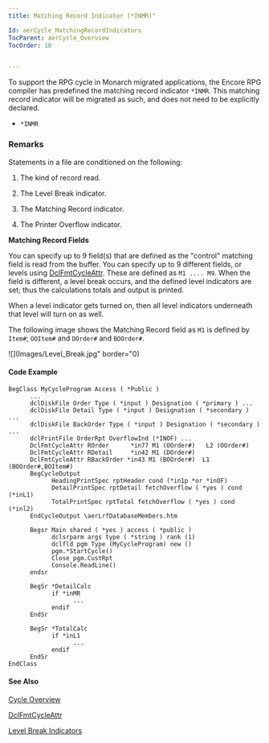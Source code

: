 ```yaml
---
title: Matching Record Indicator (*INMR)"

Id: aerCycle_MatchingRecordIndicators
TocParent: aerCycle_Overview
TocOrder: 10


---
```


To support the RPG cycle in Monarch migrated applications, the Encore RPG compiler has predefined the matching record indicator ```*INMR```. This matching record indicator will be migrated as such, and does not need to be explicitly declared. 

- ```*INMR```

### Remarks
<dl class="normal">

Statements in a file are conditioned on the
                following:

1. The kind of record read.

2. The Level Break indicator.

3. The Matching Record indicator.

4. The Printer Overflow indicator.

**Matching Record Fields** 

You can specify up to 9 field(s) that are defined as the "control"
                matching field is read from the buffer.  You can specify up to 9
                different fields, or levels using [DclFmtCycleAttr](/dox/DCLFMTCYCLEATTR.html).   These are defined
                as ```M1 .... M9```.  When the field is different, a level
                break occurs, and the defined level indicators are set; thus the calculations
                totals and output is printed.

When a level indicator gets turned on, then all level indicators
                underneath that level will turn on as well.


The following image shows the Matching Record field as ```M1``` is defined by ```Item#```; ```OOItem#``` and ```DOrder#``` and ```BOOrder#```. 


![](Images/Level_Break.jpg" border="0) 


#### Code Example

```
BegClass MyCycleProgram Access ( *Public )
      ...
      dclDiskFile Order Type ( *input ) Designation ( *primary ) ...    
      dclDiskFile Detail Type ( *input ) Designation ( *secondary ) ...        
      dclDiskFile BackOrder Type ( *input ) Designation ( *secondary ) ... 
      dclPrintFile OrderRpt OverflowInd (*INOF) ... 
      DclFmtCycleAttr ROrder      *in77 M1 (OOrder#)   L2 (OOrder#)
      DclFmtCycleAttr RDetail     *in42 M1 (DOrder#) 
      DclFmtCycleAttr RBackOrder *in43 M1 (BOOrder#)  L1 (BOOrder#,BOItem#) 
      BegCycleOutput
            HeadingPrintSpec rptHeader cond (*in1p *or *inOF) 
            DetailPrintSpec rptDetail fetchOverflow ( *yes ) cond (*inL1)
            TotalPrintSpec rptTotal fetchOverflow ( *yes ) cond (*inl2) 
      EndCycleOutput \aerLrfDatabaseMembers.htm 

      Begsr Main shared ( *yes ) access ( *public )  
            dclsrparm args type ( *string ) rank (1) 
            dclfld pgm Type (MyCycleProgram) new () 
            pgm.*StartCycle() 
            Close pgm.CustRpt 
            Console.ReadLine() 
      endsr 

      BegSr *DetailCalc 
            if *inMR  
                  ... 
            endif 
      EndSr 

      BegSr *TotalCalc 
            if *inL1
                  ... 
            endif 
      EndSr 
EndClass  

```

#### See Also
[Cycle Overview](Overview.html)

[DclFmtCycleAttr](/dox/DCLFMTCYCLEATTR.html)

[Level Break Indicators](LevelBreakIndicators.html) 
